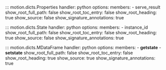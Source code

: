 ::: motion.dicts.Properties
    handler: python
    options:
        members:
            - serve_result
        show_root_full_path: false
        show_root_toc_entry: false
        show_root_heading: true
        show_source: false
        show_signature_annotations: true

::: motion.dicts.State
    handler: python
    options:
        members:
            - instance_id
        show_root_full_path: false
        show_root_toc_entry: false
        show_root_heading: true
        show_source: false
        show_signature_annotations: true

::: motion.dicts.MDataFrame
    handler: python
    options:
        members:
            - __getstate__
            - __setstate__
        show_root_full_path: false
        show_root_toc_entry: false
        show_root_heading: true
        show_source: true
        show_signature_annotations: true
